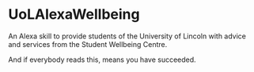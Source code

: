 # UoLAlexaWellbeing
An Alexa skill to provide students of the University of Lincoln with advice and services from the Student Wellbeing Centre.

And if everybody reads this, means you have succeeded.
